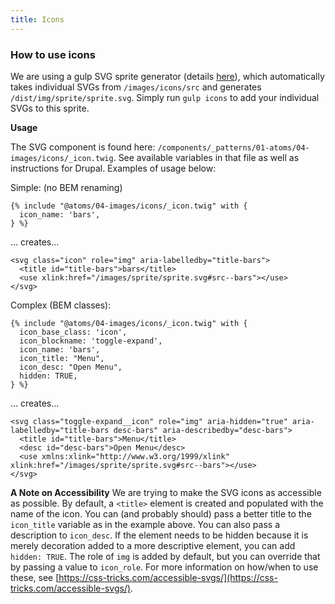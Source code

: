 ```yaml
---
title: Icons
---
```


### How to use icons

We are using a gulp SVG sprite generator (details [here](https://una.im/svg-icons)), which automatically takes individual SVGs from `/images/icons/src` and generates `/dist/img/sprite/sprite.svg`. Simply run `gulp icons` to add your individual SVGs to this sprite.

**Usage**

The SVG component is found here: `/components/_patterns/01-atoms/04-images/icons/_icon.twig`. See available variables in that file as well as instructions for Drupal. Examples of usage below:

Simple: (no BEM renaming)

```
{% include "@atoms/04-images/icons/_icon.twig" with {
  icon_name: 'bars',
} %}
```

... creates...

```
<svg class="icon" role="img" aria-labelledby="title-bars">
  <title id="title-bars">bars</title>
  <use xlink:href="/images/sprite/sprite.svg#src--bars"></use>
</svg>
```

Complex (BEM classes):

```
{% include "@atoms/04-images/icons/_icon.twig" with {
  icon_base_class: 'icon',
  icon_blockname: 'toggle-expand',
  icon_name: 'bars',
  icon_title: "Menu",
  icon_desc: "Open Menu",
  hidden: TRUE,
} %}
```

... creates...

```
<svg class="toggle-expand__icon" role="img" aria-hidden="true" aria-labelledby="title-bars desc-bars" aria-describedby="desc-bars">
  <title id="title-bars">Menu</title>
  <desc id="desc-bars">Open Menu</desc>
  <use xmlns:xlink="http://www.w3.org/1999/xlink" xlink:href="/images/sprite/sprite.svg#src--bars"></use>
</svg>
```

**A Note on Accessibility**
We are trying to make the SVG icons as accessible as possible. By default, a `<title>` element is created and populated with the name of the icon. You can (and probably should) pass a better title to the `icon_title` variable as in the example above. You can also pass a description to `icon_desc`. If the element needs to be hidden because it is merely decoration added to a more descriptive element, you can add `hidden: TRUE`. The role of `img` is added by default, but you can override that by passing a value to `icon_role`. For more information on how/when to use these, see [https://css-tricks.com/accessible-svgs/](https://css-tricks.com/accessible-svgs/).
